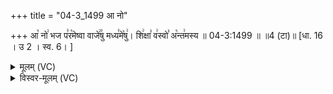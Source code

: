 +++
title = "04-3_1499 आ नो"

+++
आ꣡ नो꣢ भज प꣣र꣡मेष्वा वाजे꣢꣯षु मध्य꣣मे꣡षु꣢। शि꣢क्षा꣣ व꣢स्वो꣣ अ꣡न्त꣢मस्य ॥ 04-3:1499 ॥ ॥4 (टा)॥ [धा. 16 । उ 2 । स्व. 6। ]

<details><summary>मूलम् (VC)</summary>

आ꣡ नो꣢ भज पर꣣मे꣡ष्वा वाजे꣢꣯षु मध्य꣣मे꣡षु꣢ । शि꣢क्षा꣣ व꣢स्वो꣣ अ꣡न्त꣢मस्य ॥१४९९॥
</details>

<details><summary>विस्वर-मूलम् (VC)</summary>

आ नो भज परमेष्वा वाजेषु मध्यमेषु । शिक्षा वस्वो अन्तमस्य ॥१४९९॥
</details>